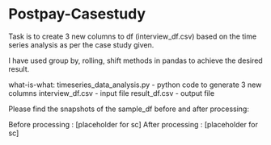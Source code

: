 # Postpay-Casestudy

Task is to create 3 new columns to df (interview_df.csv) based on the time series analysis as per the case study given.

I have used group by, rolling, shift methods in pandas to achieve the desired result.

what-is-what:
timeseries_data_analysis.py - python code to generate 3 new columns
interview_df.csv - input file
result_df.csv - output file

Please find the snapshots of the sample_df before and after processing:

Before processing :
[placeholder for sc]
After processing :
[placeholder for sc]